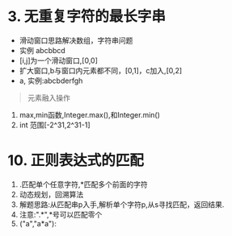 # 3. 无重复字符的最长字串
* 滑动窗口思路解决数组，字符串问题
* 实例 abcbbcd
* [i,j]为一个滑动窗口,[0,0]
* 扩大窗口,b与窗口内元素都不同，[0,1]，c加入,[0,2]
* a,
实例:abcbderfgh
> 元素融入操作
1. max,min函数,Integer.max(),和Integer.min()
2. int 范围[-2^31,2^31-1]
# 10. 正则表达式的匹配
1. .匹配单个任意字符,*匹配多个前面的字符
2. 动态规划，回溯算法
3. 解题思路:从匹配串p入手,解析单个字符p,从s寻找匹配，返回结果.
4. 注意:".*",*号可以匹配零个
5. ("a","a*a"):
